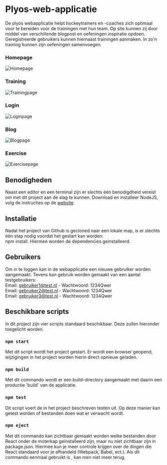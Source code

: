 # Plyos-web-applicatie

De plyos webapplicatie helpt hockeytrainers en -coaches zich optimaal voor te bereiden voor de trainingen met hun team. Op site kunnen zij door middel van verschillende blogpost en oefeningen inspiratie opdoen. Geregistreerde gebruikers kunnen hiernaast trainingen aanmaken. In zo'n training kunnen zijn oefeningen samenvoegen. 

### Homepage
![Homepage](./src/assets/screenshots/homepage.jpg)
### Training
![Trainingpage](./src/assets/screenshots/training.jpg)
### Login
![Loginpage](./src/assets/screenshots/login.jpg)
### Blog
![Blogpage](./src/assets/screenshots/blog.jpg)
### Exercise
![Exercisepage](./src/assets/screenshots/exercise.jpg)

## Benodigheden
Naast een editor en een terminal zijn er slechts één benodigdheid vereist om met dit project aan de slag te kunnen. Download en installeer NodeJS, volg de instructies op de [website](https://nodejs.org/en/). 

## Installatie
Nadat het project van Github is gecloned naar een lokale map, is er slechts één stap nodig voordat het gestart kan worden:  
npm install. Hiermee worden de dependencies geinstalleerd.

## Gebruikers
Om in te loggen kan in de webapplicatie een nieuwe gebruiker worden aangemaakt. Tevens kan gebruik worden gemaakt van een aantal testgebruikers:  
Email: gebruiker1@test.nl    -      Wachtwoord: 1234Qwer  
Email: gebruiker2@test.nl    -      Wachtwoord: 1234Qwer  
Email: gebruiker3@test.nl    -      Wachtwoord: 1234Qwer  

## Beschikbare scripts
In dit project zijn vier scripts standaard beschikbaar. Deze zullen hieronder toegelicht worden.

### `npm start`
Met dit script wordt het project gestart. Er wordt een browser geopend, wijzigingen in het project worden hierin direct opnieuw geladen. 

### `npm build`
Met dit commando wordt er een build-directory aangemaakt met daarin een productie 'build' van de applicatie. 

### `npm test`
Dit script voert de in het project beschreven testen uit. Op deze manier kan getest worden of bestanden doen wat er verwacht wordt. 

### `npm eject`
Met dit commando kan zichtbaar gemaakt worden welke bestanden door React onder de moterkap geïnstalleerd zijn, maar nu niet zichtbaar zijn in package.json. Hiermee kun je meer controle krijgen over de dingen die React standaard voor je afhandeld (Webpack, Babel, ect.). Als dit commando eenmaal gebruikt is , kan men niet meer terug. 

